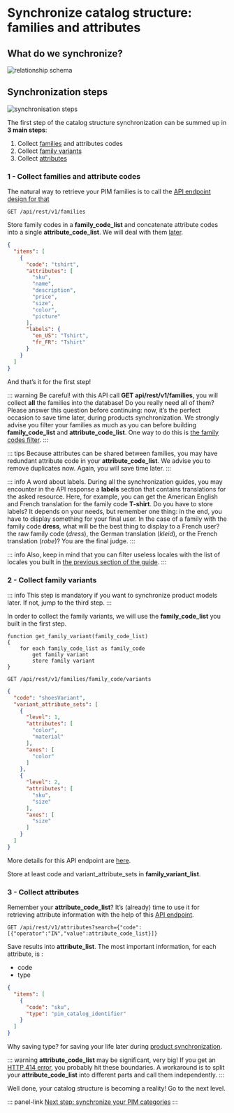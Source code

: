 # Synchronize catalog structure: families and attributes

## What do we synchronize?
![relationship schema](../../img/getting-started/synchronize-pim-products/step-2-objects-relationship-schema.svg)

## Synchronization steps
![synchronisation steps](../../img/getting-started/synchronize-pim-products/step-2-steps-schema.svg)

The first step of the catalog structure synchronization can be summed up in **3 main steps**:

1. Collect [families](https://help.akeneo.com/pim/serenity/articles/what-is-a-family.html#mainContent) and attributes codes
2. Collect [family variants](https://help.akeneo.com/pim/serenity/articles/what-about-products-variants.html#what-is-a-family-variant)
3. Collect [attributes](https://help.akeneo.com/pim/serenity/articles/what-is-an-attribute.html#mainContent)

### 1 - Collect families and attribute codes

The natural way to retrieve your PIM families is to call the [API endpoint design for that](https://api.akeneo.com/api-reference.html#get_families)

`GET /api/rest/v1/families`

Store family codes in a **family_code_list** and concatenate attribute codes into a single **attribute_code_list**. We will deal with them [later](/getting-started/synchronize-pim-products-6x/step-4.html).

```json
{
  "items": [
    {
      "code": "tshirt",
      "attributes": [
        "sku",
        "name",
        "description",
        "price",
        "size",
        "color",
        "picture"
      ],
      "labels": {
        "en_US": "Tshirt",
        "fr_FR": "Tshirt"
      }
    }
  ]
}
```

And that’s it for the first step!

::: warning
Be careful! with this API call **GET api/rest/v1/families**, you will collect **all** the families into the database! Do you really need all of them? Please answer this question before continuing: now, it’s the perfect occasion to save time later, during products synchronization. We strongly advise you filter your families as much as you can before building **family_code_list** and **attribute_code_list**. One way to do this is [the family codes filter](https://api.akeneo.com/documentation/filter.html#by-family-codes).
:::

::: tips
Because attributes can be shared between families, you may have redundant attribute code in your **attribute_code_list**. We advise you to remove duplicates now. Again, you will save time later.
:::

::: info
A word about labels. During all the synchronization guides, you may encounter in the API response a **labels** section that contains translations for the asked resource. Here, for example, you can get the American English and French translation for the family code **T-shirt**. Do you have to store labels? It depends on your needs, but remember one thing: in the end, you have to display something for your final user. In the case of a family with the family code **dress**, what will be the best thing to display to a French user? the raw family code (_dress_), the German translation (_kleid_), or the French translation (_robe_)? You are the final judge.
:::

::: info 
Also, keep in mind that you can filter useless locales with the list of locales you built in [the previous section of the guide](/getting-started/synchronize-pim-products-6x/step-1.html).
:::

### 2 - Collect family variants

::: info
This step is mandatory if you want to synchronize product models later. If not, jump to the third step.
:::

In order to collect the family variants, we will use the **family_code_list** you built in the first step.

```code
function get_family_variant(family_code_list)
{
    for each family_code_list as family_code
	    get family variant
	    store family variant
}
```

`GET /api/rest/v1/families/family_code/variants`

```json
{
  "code": "shoesVariant",
  "variant_attribute_sets": [
    {
      "level": 1,
      "attributes": [
        "color",
        "material"
      ],
      "axes": [
        "color"
      ]
    },
    {
      "level": 2,
      "attributes": [
        "sku",
        "size"
      ],
      "axes": [
        "size"
      ]
    }
  ]
}
```

More details for this API endpoint are [here](https://api.akeneo.com/api-reference.html#get_families__family_code__variants).

Store at least code and variant_attribute_sets in **family_variant_list**.

### 3 - Collect attributes

Remember your **attribute_code_list**? It’s (already) time to use it for retrieving attribute information with the help of this [API endpoint](https://api.akeneo.com/api-reference.html#Attribute).

`GET /api/rest/v1/attributes?search={"code":[{"operator":"IN","value":attribute_code_list}]}`

Save results into **attribute_list**. The most important information, for each attribute, is :

- code
- type

```json
{
  "items": [
    {
      "code": "sku",
      "type": "pim_catalog_identifier"
    }
  ]
}
```

Why saving type? for saving your life later during [product synchronization](/getting-started/synchronize-pim-products-6x/step-4.html).

::: warning
**attribute_code_list** may be significant, very big! If you get an [HTTP 414 error](https://www.w3.org/Protocols/rfc2616/rfc2616-sec10.html#sec10.4.15), you probably hit these boundaries. A workaround is to split your **attribute_code_list** into different parts and call them independently.
:::

Well done, your catalog structure is becoming a reality! Go to the next level.

::: panel-link [Next step: synchronize your PIM categories](/getting-started/synchronize-pim-products-6x/step-3.html)
:::
